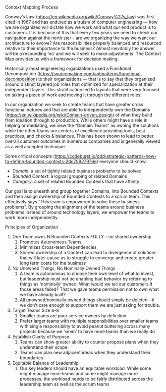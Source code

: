 Context Mapping Process

Conway’s Law (https://en.wikipedia.org/wiki/Conway%27s_law) was first cited in 1967 and has endured as a truism of computer engineering — how we are organized will dictate how we work and what our end product is to customers. It is because of this that every few years we need to check our navigation against the north star - are we organizing the way we want our architecture to evolve? Are responsibilities properly balanced and resourced relative to their importance to the business? Almost inevitably the answer will be a resounding ‘no’ and we will seek to make adjustments. The Context Map provides us with a framework for decision making.

Historically most engineering organizations used a Functional Decomposition (https://sourcemaking.com/antipatterns/functional-decomposition) to their organizations — that is to say that they organized around distinct layered job roles that optimized for specialization at their independent layers. This stratification led to layouts that were very focused on taking a piece of work and moving it through the different roles. 

In our organization we seek to create teams that have greater cross functional natures and that are able to independently own the Domains (https://en.wikipedia.org/wiki/Domain-driven_design) of what they build from ideation through to production. While others might have a role in helping or mediating, we view the “Domain Teams” as owning the solutions while the other teams are centers of excellence providing tools, best practices, and checks & balances. This has been shown to lead to better overall customer outcomes in numerous companies and is generally viewed as a well accepted technique. 

Some critical concepts (https://codeburst.io/ddd-strategic-patterns-how-to-define-bounded-contexts-2dc70927976e) everyone should know:

* *Domain*: a set of tightly related business problems to be solved 
* *Bounded Context*: a logical grouping of related Domains
* *Category*: a set of related Bounded Contexts that have affinity 

Our goal is to unearth and group together Domains, into Bounded Contexts and then assign ownership of Bounded Contexts to a scrum team. This effectively says “This team is empowered to solve these business problems”. By grouping the alignment of the teams around business problems instead of around technology layers, we empower the teams to work more independently. 

Principles of Organization

1. One Team owns N Bounded Contexts FULLY - no shared ownership
    1. Promotes Autonomous Teams
    2. Minimizes Cross-team Dependencies
    3. Shared ownership of a Context can lead to divergence of solutions that will later cause us to struggle to converge and create greater long term costs for the business
2. No Unowned Things, No Nominally Owned Things
    1. A team is autonomous to choose their own level of what to invest, but leadership must not be enabling bad behavior by referring to things as ‘nominally’ owned. What would we tell our customers if those areas failed? That we gave teams permission not to own what we have already built? 
    2. All unowned/nominally owned things should simply be deleted - if we don’t care enough to support them we are just asking for trouble. 
3. Target Teams Size 6-8
    1. Smaller teams are poor service owners by definition
    2. Prefer larger teams with multiple responsibilities over smaller teams with single responsibility to avoid peanut buttering across many projects because we ‘seem’ to have more teams than we really do
4. Establish Clarity of Purpose
    1. Teams can show greater ability to counter propose plans when they understand their scope
    2. Teams can plan new adjacent ideas when they understand their boundaries
5. Equitable Balance of Leadership
    1. Our key leaders should have an equitable workload. While some might manage more teams and some might manage more processes, the workload needs to be fairly distributed across the leadership team as well as the scrum teams

